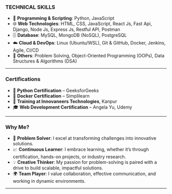

### **TECHNICAL SKILLS**

- 🐍 **Programming & Scripting**: Python, JavaScript  
- 🌐 **Web Technologies**: HTML, CSS, JavaScript, React Js, Fast Api, Django, Node Js, Express Js, Restful API, Postman
- 🗄️ **Database**: MySQL, MongoDB (NoSQL), PostgreSQL  
- ☁️ **Cloud & DevOps**: Linux (Ubuntu/WSL), Git & GitHub, Docker, Jenkins, Agile, CI/CD  
- 🧠 **Others**: Problem Solving, Object-Oriented Programming (OOPs), Data Structures & Algorithms (DSA)  

---

### **Certifications**

- 📜 **Python Certification** – GeeksforGeeks  
- 📜 **Docker Certification** – Simplilearn  
- 🏫 **Training at Innovaneers Technologies**, Kanpur  
- 🎓 **Web Development Certification** – Angela Yu, Udemy  

---

### **Why Me?**

- 🔄 **Problem Solver**: I excel at transforming challenges into innovative solutions.
- 📈 **Continuous Learner**: I embrace learning, whether it’s through certification, hands-on projects, or industry research.
- 💡 **Creative Thinker**: My passion for problem-solving is paired with a drive to build scalable, impactful solutions.
- 🌍 **Team Player**: I value collaboration, effective communication, and working in dynamic environments.

---
